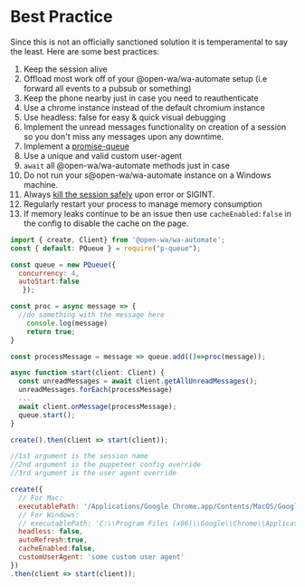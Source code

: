 # Best Practice

Since this is not an officially sanctioned solution it is temperamental to say the least. Here are some best practices:

1. Keep the session alive
2. Offload most work off of your @open-wa/wa-automate setup (i.e forward all events to a pubsub or something)
3. Keep the phone nearby just in case you need to reauthenticate
4. Use a chrome instance instead of the default chromium instance
5. Use headless: false for easy & quick visual debugging
6. Implement the unread messages functionality on creation of a session so you don't miss any messages upon any downtime.
7. Implement a [promise-queue](https://github.com/sindresorhus/p-queue)
8. Use a unique and valid custom user-agent
9. ```await``` all @open-wa/wa-automate methods just in case
10. Do not run your s@open-wa/wa-automate instance on a Windows machine.
11. Always [kill the session safely](https://open-wa.github.io/wa-automate-nodejs/classes/client.html#kill) upon error or SIGINT.
12. Regularly restart your process to manage memory consumption
13. If memory leaks continue to be an issue then use `cacheEnabled:false` in the config to disable the cache on the page.

```javascript
import { create, Client} from '@open-wa/wa-automate';
const { default: PQueue } = require("p-queue");

const queue = new PQueue({
  concurrency: 4,
  autoStart:false
   });

const proc = async message => {
  //do something with the message here
    console.log(message)
    return true;
}

const processMessage = message => queue.add(()=>proc(message));

async function start(client: Client) {
  const unreadMessages = await client.getAllUnreadMessages();
  unreadMessages.forEach(processMessage)
  ...
  await client.onMessage(processMessage);
  queue.start();
}

create().then(client => start(client));

//1st argument is the session name
//2nd argument is the puppeteer config override
//3rd argument is the user agent override

create({
  // For Mac:
  executablePath: '/Applications/Google Chrome.app/Contents/MacOS/Google Chrome',
  // For Windows:
  // executablePath: 'C:\\Program Files (x86)\\Google\\Chrome\\Application\\chrome.exe',
  headless: false,
  autoRefresh:true,
  cacheEnabled:false,
  customUserAgent: 'some custom user agent'
})
.then(client => start(client));
```